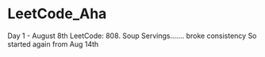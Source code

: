 # LeetCode_Aha
Day 1 - August 8th LeetCode: 808. Soup Servings.......
broke consistency
So started again from Aug 14th
